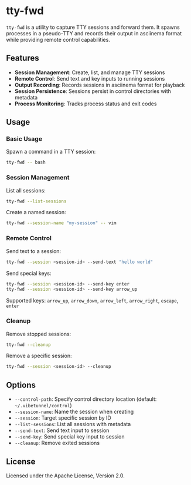 # tty-fwd

`tty-fwd` is a utility to capture TTY sessions and forward them. It spawns processes in a pseudo-TTY and records their output in asciinema format while providing remote control capabilities.

## Features

- **Session Management**: Create, list, and manage TTY sessions
- **Remote Control**: Send text and key inputs to running sessions
- **Output Recording**: Records sessions in asciinema format for playback
- **Session Persistence**: Sessions persist in control directories with metadata
- **Process Monitoring**: Tracks process status and exit codes

## Usage

### Basic Usage

Spawn a command in a TTY session:
```bash
tty-fwd -- bash
```

### Session Management

List all sessions:
```bash
tty-fwd --list-sessions
```

Create a named session:
```bash
tty-fwd --session-name "my-session" -- vim
```

### Remote Control

Send text to a session:
```bash
tty-fwd --session <session-id> --send-text "hello world"
```

Send special keys:
```bash
tty-fwd --session <session-id> --send-key enter
tty-fwd --session <session-id> --send-key arrow_up
```

Supported keys: `arrow_up`, `arrow_down`, `arrow_left`, `arrow_right`, `escape`, `enter`

### Cleanup

Remove stopped sessions:
```bash
tty-fwd --cleanup
```

Remove a specific session:
```bash
tty-fwd --session <session-id> --cleanup
```

## Options

- `--control-path`: Specify control directory location (default: `~/.vibetunnel/control`)
- `--session-name`: Name the session when creating
- `--session`: Target specific session by ID
- `--list-sessions`: List all sessions with metadata
- `--send-text`: Send text input to session
- `--send-key`: Send special key input to session
- `--cleanup`: Remove exited sessions

## License

Licensed under the Apache License, Version 2.0.